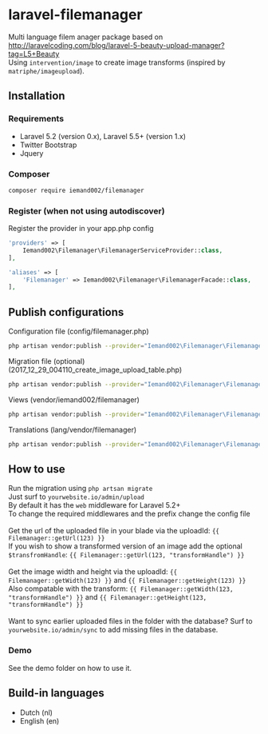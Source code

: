 # laravel-filemanager
Multi language filem anager package based on http://laravelcoding.com/blog/laravel-5-beauty-upload-manager?tag=L5+Beauty<br>
Using ```intervention/image``` to create image transforms (inspired by ```matriphe/imageupload```).

## Installation
### Requirements
* Laravel 5.2 (version 0.x), Laravel 5.5+ (version 1.x)
* Twitter Bootstrap
* Jquery

### Composer
```bash
composer require iemand002/filemanager
```

### Register (when not using autodiscover)
Register the provider in your app.php config
```php
'providers' => [
    Iemand002\Filemanager\FilemanagerServiceProvider::class,
],

'aliases' => [
    'Filemanager' => Iemand002\Filemanager\FilemanagerFacade::class,
],
```

## Publish configurations
Configuration file (config/filemanager.php)
```bash
php artisan vendor:publish --provider="Iemand002\Filemanager\FilemanagerServiceProvider" --tag="config"
```

Migration file (optional) (2017_12_29_004110_create_image_upload_table.php)
```bash
php artisan vendor:publish --provider="Iemand002\Filemanager\FilemanagerServiceProvider" --tag="migration"
```

Views (vendor/iemand002/filemanager)
```bash
php artisan vendor:publish --provider="Iemand002\Filemanager\FilemanagerServiceProvider" --tag="views"
```

Translations (lang/vendor/filemanager)
```bash
php artisan vendor:publish --provider="Iemand002\Filemanager\FilemanagerServiceProvider" --tag="translations"
```

## How to use
Run the migration using ```php artsan migrate```<br/>
Just surf to ```yourwebsite.io/admin/upload```<br/>
By default it has the ```web``` middleware for Laravel 5.2+<br/>
To change the required middlewares and the prefix change the config file
<br><br>
Get the url of the uploaded file in your blade via the uploadId: ```{{ Filemanager::getUrl(123) }}```<br>
If you wish to show a transformed version of an image add the optional ```$transfromHandle```: ```{{ Filemanager::getUrl(123, "transformHandle") }}```<br>
<br>
Get the image width and height via the uploadId: ```{{ Filemanager::getWidth(123) }}``` and ```{{ Filemanager::getHeight(123) }}```<br>
Also compatable with the transform: ```{{ Filemanager::getWidth(123, "transformHandle") }}``` and ```{{ Filemanager::getHeight(123, "transformHandle") }}```<br>
<br>
Want to sync earlier uploaded files in the folder with the database? Surf to ```yourwebsite.io/admin/sync``` to add missing files in the database.

### Demo
See the demo folder on how to use it.

## Build-in languages
* Dutch (nl)
* English (en)